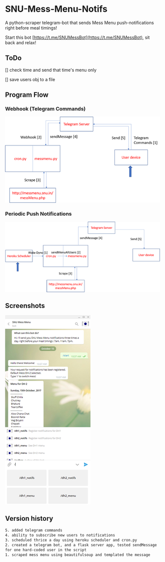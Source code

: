 # SNU-Mess-Menu-Notifs

A python-scraper telegram-bot that sends Mess Menu push-notifications right before meal timings!

Start this bot [https://t.me/SNUMessBot](https://t.me/SNUMessBot), sit back and relax!

## ToDo

[] check time and send that time's menu only

[] save users obj to a file

## Program Flow

### Webhook (Telegram Commands) 

![flow1](/imgs/flow1.png)





### Periodic Push Notifications

![flow2](/imgs/flow2.png)

## Screenshots

![screenshot](/imgs/screenshot.png)

## Version history
	5. added telegram commands
	4. ability to subscribe new users to notifications
	3. scheduled thrice a day using heroku scheduler and cron.py
	2. created a telegram bot, and a flask server app, tested sendMessage for one hard-coded user in the script
	1. scraped mess menu using beautifulsoup and templated the message